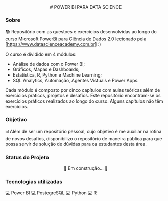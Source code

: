 <center> # POWER BI PARA DATA SCIENCE </center>

### Sobre
📚 Repositório com as questoes e exercícios desenvolvidas ao longo do curso Microsoft PowerBi para Ciência de Dados 2.0 lecionado pela <Data Science Academy>[https://www.datascienceacademy.com.br] :)

O curso é dividido em 4 módulos:
 * Análise de dados com o Power BI;
 * Gráficos, Mapas e Dashboards;
 * Estatística, R, Python e Machine Learning;
 * SQL Analytics, Automação, Agentes Vistuais e Power Apps.

Cada módulo é composto por cinco capítulos com aulas teóricas além de exercícios práticos, projetos e desafios. Este repositório encontram-se os exercícios práticos realizados ao longo do curso. Alguns capítulos não têm exercícios.
 

### Objetivo
📊Além de ser um repositório pessoal, cujo objetivo é me auxiliar na rotina de novos desafios, disponibilizo o repositório de maneira pública para que possa servir de solução de dúvidas para os estudantes desta área.

### Status do Projeto
<center> 🚧 Em construção... 🚧</center>

### Tecnologias utilizadas
💻 Power BI 💻 PostegreSQL 💻 Python 💻 R

